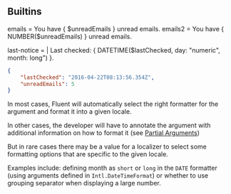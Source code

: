 Builtins
--------

emails = You have { $unreadEmails } unread emails.
emails2 = You have { NUMBER($unreadEmails) } unread emails.

last-notice =
    | Last checked: { DATETIME($lastChecked, day: "numeric", month: long") }.

```json
{
    "lastChecked": "2016-04-22T08:13:56.354Z",
    "unreadEmails": 5
}
```

In most cases, Fluent will automatically select the right formatter for the
argument and format it into a given locale.

In other cases, the developer will have to annotate the argument with additional
information on how to format it (see [Partial Arguments](functions.html#partial-arguments))

But in rare cases there may be a value for a localizer to select some formatting
options that are specific to the given locale.

Examples include: defining month as `short` or `long` in the `DATE`
formatter (using arguments defined in `Intl.DateTimeFormat`) or whether to use
grouping separator when displaying a large number.
